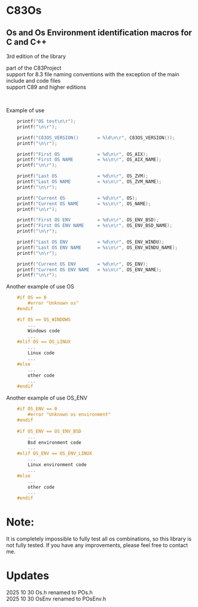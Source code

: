 # C83Os

## Os and Os Environment identification macros for C and C++

3rd edition of the library

part of the C83Project<br>
support for 8.3 file naming conventions with the exception of the main include and code files<br>
support C89 and higher editions<br>

<br>

Example of use
```c
    printf("OS test\n\r");
    printf("\n\r");

    printf("C83OS_VERSION()       = %ld\n\r", C83OS_VERSION());
    printf("\n\r");

    printf("First OS              = %d\n\r", OS_AIX);
    printf("First OS NAME         = %s\n\r", OS_AIX_NAME);
    printf("\n\r");

    printf("Last OS               = %d\n\r", OS_ZVM);
    printf("Last OS NAME          = %s\n\r", OS_ZVM_NAME);
    printf("\n\r");

    printf("Current OS            = %d\n\r", OS);
    printf("Current OS NAME       = %s\n\r", OS_NAME);
    printf("\n\r");

    printf("First OS ENV          = %d\n\r", OS_ENV_BSD);
    printf("First OS ENV NAME     = %s\n\r", OS_ENV_BSD_NAME);
    printf("\n\r");

    printf("Last OS ENV           = %d\n\r", OS_ENV_WINDU);
    printf("Last OS ENV NAME      = %s\n\r", OS_ENV_WINDU_NAME);
    printf("\n\r");

    printf("Current OS ENV        = %d\n\r", OS_ENV);
    printf("Current OS ENV NAME   = %s\n\r", OS_ENV_NAME);
    printf("\n\r");
```

Another example of use OS
```c
    #if OS == 0
        #error "Unknown os"
    #endif

    #if OS == OS_WINDOWS
        ...
        Windows code
        ...
    #elif OS == OS_LINUX
        ...
        Linux code
        ...
    #else
        ...
        other code
        ...
    #endif
```

Another example of use OS_ENV
```c
    #if OS_ENV == 0
        #error "Unknown os environment"
    #endif
 
    #if OS_ENV == OS_ENV_BSD
        ...
        Bsd environment code
        ...
    #elif OS_ENV == OS_ENV_LINUX
        ...
        Linux environment code
        ...
    #else
        ...
        other code
        ...
    #endif
```

# Note:
It is completely impossible to fully test all os combinations, 
so this library is not fully tested. If you have any improvements, 
please feel free to contact me.


# Updates
2025 10 30 Os.h renamed to POs.h<br>
2025 10 30 OsEnv renamed to POsEnv.h<br>
<br>
